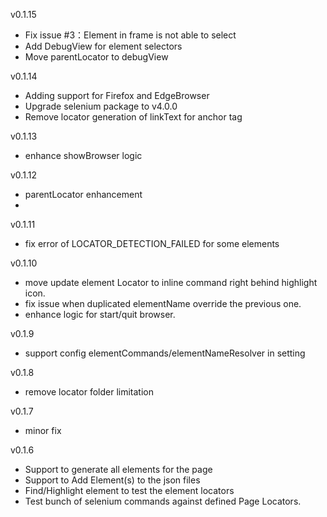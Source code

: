 
v0.1.15

* Fix issue #3：Element in frame is not able to select
* Add DebugView for element selectors
* Move parentLocator to debugView

v0.1.14

* Adding support for Firefox and EdgeBrowser
* Upgrade selenium package to v4.0.0
* Remove locator generation of linkText for anchor tag
  

v0.1.13

* enhance showBrowser logic 
  
v0.1.12

* parentLocator enhancement 
* 
v0.1.11

* fix error of LOCATOR_DETECTION_FAILED for some elements 

v0.1.10

* move update element Locator to inline command right behind highlight icon.
* fix issue when duplicated elementName override the previous one.
* enhance logic for start/quit browser.
  
v0.1.9

* support config elementCommands/elementNameResolver in setting
  
v0.1.8

* remove locator folder limitation
  
v0.1.7

* minor fix

v0.1.6

* Support to generate all elements for the page
* Support to Add Element(s) to the json files
* Find/Highlight element to test the element locators
* Test bunch of selenium commands against defined Page Locators.
